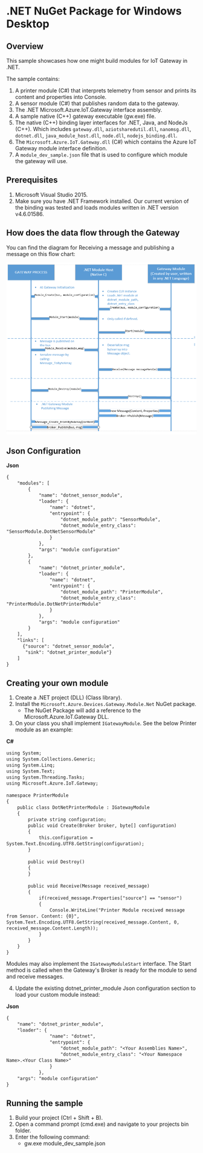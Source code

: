 .NET NuGet Package for Windows Desktop
===============================

Overview
--------

This sample showcases how one might build modules for IoT Gateway in .NET.

The sample contains:

1. A printer module (C#) that interprets telemetry from sensor and prints its content and properties into Console.
2. A sensor module (C#) that publishes random data to the gateway.
3. The .NET Microsoft.Azure.IoT.Gateway interface assembly.
4. A sample native (C++) gateway executable (gw.exe) file.
5. The native (C++) binding layer interfaces for .NET, Java, and NodeJs (C++). Which includes `gateway.dll`, `aziotsharedutil.dll`, `nanomsg.dll`, `dotnet.dll`, `java_module_host.dll`, `node.dll`, `nodejs_binding.dll`.
6. The `Microsoft.Azure.IoT.Gateway.dll` (C#) which contains the Azure IoT Gateway module interface definition.
7. A `module_dev_sample.json` file that is used to configure which module the gateway will use.

Prerequisites
--------------
1. Microsoft Visual Studio 2015.
2. Make sure you have .NET Framework installed. Our current version of the binding was tested and loads modules written in .NET version v4.6.01586.

How does the data flow through the Gateway
------------------------------------------
You can find the diagram for Receiving a message and publishing a message on this flow chart:

![](./images/flow_chart.png)

Json Configuration
------------------
**Json**

	{
    	"modules": [
    	    {
    	        "name": "dotnet_sensor_module",
    	        "loader": {
    	            "name": "dotnet",
    	            "entrypoint": {
    	                "dotnet_module_path": "SensorModule",
    	                "dotnet_module_entry_class": "SensorModule.DotNetSensorModule"
    	            }
    	        },
    	        "args": "module configuration"
    	    },
    	    {
    	        "name": "dotnet_printer_module",
    	        "loader": {
    	            "name": "dotnet",
    	            "entrypoint": {
    	                "dotnet_module_path": "PrinterModule",
    	                "dotnet_module_entry_class": "PrinterModule.DotNetPrinterModule"
    	            }
    	        },
    	        "args": "module configuration"
    	    }
    	],
    	"links": [
    	  {"source": "dotnet_sensor_module",
		   "sink": "dotnet_printer_module"}
    	]
	}

Creating your own module
------------------------
1. Create a .NET project (DLL) (Class library).
2. Install the `Microsoft.Azure.Devices.Gateway.Module.Net` NuGet package.
	- The NuGet Package will add a reference to the Microsoft.Azure.IoT.Gateway DLL.
3. On your class you shall implement `IGatewayModule`.
   See the below Printer module as an example:

**C#**

	using System;
	using System.Collections.Generic;
	using System.Linq;
	using System.Text;
	using System.Threading.Tasks;
	using Microsoft.Azure.IoT.Gateway;

	namespace PrinterModule
	{
	    public class DotNetPrinterModule : IGatewayModule
	    {
	        private string configuration;
	        public void Create(Broker broker, byte[] configuration)
        	{
	            this.configuration = System.Text.Encoding.UTF8.GetString(configuration);
    	    }

	        public void Destroy()
        	{
        	}

	        public void Receive(Message received_message)
        	{
	            if(received_message.Properties["source"] == "sensor")
            	{
	                Console.WriteLine("Printer Module received message from Sensor. Content: {0}", System.Text.Encoding.UTF8.GetString(received_message.Content, 0, received_message.Content.Length));
	            }
	        }
	    }
	}

Modules may also implement the `IGatewayModuleStart` interface. The Start method is called when the Gateway's Broker is ready for the module to send and receive messages. 

4. Update the existing dotnet&#95;printer&#95;module Json configuration section to load your custom module instead:

**Json**

	{
		"name": "dotnet_printer_module",
		"loader": {
					"name": "dotnet",
					"entrypoint": {
						"dotnet_module_path": "<Your Assemblies Name>",
						"dotnet_module_entry_class": "<Your Namespace Name>.<Your Class Name>"
					}
				},
		"args": "module configuration"
	}

Running the sample
------------------
1. Build your project (Ctrl + Shift + B).
2. Open a command prompt (cmd.exe) and navigate to your projects bin folder.
3. Enter the following command:
	- gw.exe module&#95;dev&#95;sample.json